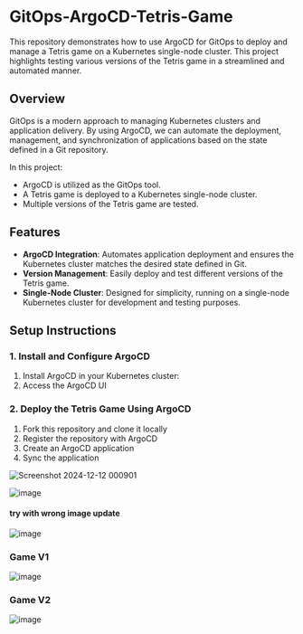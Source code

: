 # GitOps-ArgoCD-Tetris-Game

This repository demonstrates how to use ArgoCD for GitOps to deploy and manage a Tetris game on a Kubernetes single-node cluster. This project highlights testing various versions of the Tetris game in a streamlined and automated manner.

## Overview

GitOps is a modern approach to managing Kubernetes clusters and application delivery. By using ArgoCD, we can automate the deployment, management, and synchronization of applications based on the state defined in a Git repository.

In this project:

- ArgoCD is utilized as the GitOps tool.
- A Tetris game is deployed to a Kubernetes single-node cluster.
- Multiple versions of the Tetris game are tested.

## Features

- **ArgoCD Integration**: Automates application deployment and ensures the Kubernetes cluster matches the desired state defined in Git.
- **Version Management**: Easily deploy and test different versions of the Tetris game.
- **Single-Node Cluster**: Designed for simplicity, running on a single-node Kubernetes cluster for development and testing purposes.



## Setup Instructions

### 1. Install and Configure ArgoCD

1. Install ArgoCD in your Kubernetes cluster:
2. Access the ArgoCD UI
 

### 2. Deploy the Tetris Game Using ArgoCD

1. Fork this repository and clone it locally
2. Register the repository with ArgoCD
3. Create an ArgoCD application
4. Sync the application

 
 ![Screenshot 2024-12-12 000901](https://github.com/user-attachments/assets/90444692-6799-432b-9540-088e3a1d7eca)


![image](https://github.com/user-attachments/assets/5e448c7d-f455-4515-97b3-6045763f2894)
#### try with wrong image update
![image](https://github.com/user-attachments/assets/f09856ce-2075-47e4-bc92-c26ba6b1b6d6)


### Game V1 
![image](https://github.com/user-attachments/assets/85b8bda2-4901-4ca1-8659-73f5a95ceac5)

### Game V2
![image](https://github.com/user-attachments/assets/9a3ddaa8-9019-4832-8e0e-a9958e53a5dc)








  
